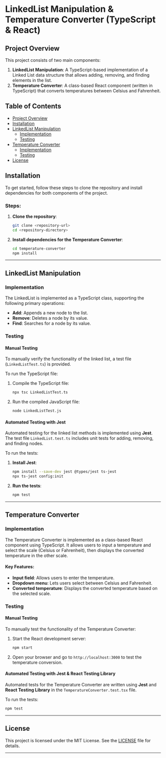 # LinkedList Manipulation & Temperature Converter (TypeScript & React)

## Project Overview

This project consists of two main components:

1. **LinkedList Manipulation**: A TypeScript-based implementation of a Linked List data structure that allows adding, removing, and finding elements in the list.
2. **Temperature Converter**: A class-based React component (written in TypeScript) that converts temperatures between Celsius and Fahrenheit.

## Table of Contents
- [Project Overview](#project-overview)
- [Installation](#installation)
- [LinkedList Manipulation](#linkedlist-manipulation)
  - [Implementation](#implementation)
  - [Testing](#testing)
- [Temperature Converter](#temperature-converter)
  - [Implementation](#implementation-1)
  - [Testing](#testing-1)
- [License](#license)

## Installation

To get started, follow these steps to clone the repository and install dependencies for both components of the project.

### Steps:
1. **Clone the repository**:
    ```bash
    git clone <repository-url>
    cd <repository-directory>
    ```

2. **Install dependencies for the Temperature Converter**:
    ```bash
    cd temperature-converter
    npm install
    ```

---

## LinkedList Manipulation

### Implementation

The LinkedList is implemented as a TypeScript class, supporting the following primary operations:

- **Add**: Appends a new node to the list.
- **Remove**: Deletes a node by its value.
- **Find**: Searches for a node by its value.

### Testing

#### Manual Testing

To manually verify the functionality of the linked list, a test file (`LinkedListTest.ts`) is provided.

To run the TypeScript file:

1. Compile the TypeScript file:
    ```bash
    npx tsc LinkedListTest.ts
    ```

2. Run the compiled JavaScript file:
    ```bash
    node LinkedListTest.js
    ```

#### Automated Testing with Jest

Automated testing for the linked list methods is implemented using **Jest**. The test file `LinkedList.test.ts` includes unit tests for adding, removing, and finding nodes.

To run the tests:

1. **Install Jest**:
    ```bash
    npm install --save-dev jest @types/jest ts-jest
    npx ts-jest config:init
    ```

2. **Run the tests**:
    ```bash
    npm test
    ```

---

## Temperature Converter

### Implementation

The Temperature Converter is implemented as a class-based React component using TypeScript. It allows users to input a temperature and select the scale (Celsius or Fahrenheit), then displays the converted temperature in the other scale.

#### Key Features:
- **Input field**: Allows users to enter the temperature.
- **Dropdown menu**: Lets users select between Celsius and Fahrenheit.
- **Converted temperature**: Displays the converted temperature based on the selected scale.

### Testing

#### Manual Testing

To manually test the functionality of the Temperature Converter:

1. Start the React development server:
    ```bash
    npm start
    ```

2. Open your browser and go to `http://localhost:3000` to test the temperature conversion.

#### Automated Testing with Jest & React Testing Library

Automated tests for the Temperature Converter are written using **Jest** and **React Testing Library** in the `TemperatureConverter.test.tsx` file.

To run the tests:

```bash
npm test
```

---

## License

This project is licensed under the MIT License. See the [LICENSE](LICENSE) file for details.

---

